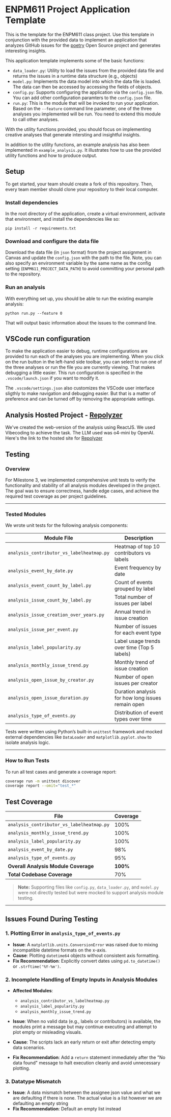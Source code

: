 # ENPM611 Project Application Template

This is the template for the ENPM611 class project. Use this template in conjunction with the provided data to implement an application that analyzes GitHub issues for the [poetry](https://github.com/python-poetry/poetry/issues) Open Source project and generates interesting insights.

This application template implements some of the basic functions:

- `data_loader.py`: Utility to load the issues from the provided data file and returns the issues in a runtime data structure (e.g., objects)
- `model.py`: Implements the data model into which the data file is loaded. The data can then be accessed by accessing the fields of objects.
- `config.py`: Supports configuring the application via the `config.json` file. You can add other configuration paramters to the `config.json` file.
- `run.py`: This is the module that will be invoked to run your application. Based on the `--feature` command line parameter, one of the three analyses you implemented will be run. You need to extend this module to call other analyses.

With the utility functions provided, you should focus on implementing creative analyses that generate intersting and insightful insights.

In addition to the utility functions, an example analysis has also been implemented in `example_analysis.py`. It illustrates how to use the provided utility functions and how to produce output.

## Setup

To get started, your team should create a fork of this repository. Then, every team member should clone your repository to their local computer. 


### Install dependencies

In the root directory of the application, create a virtual environment, activate that environment, and install the dependencies like so:

```
pip install -r requirements.txt
```

### Download and configure the data file

Download the data file (in `json` format) from the project assignment in Canvas and update the `config.json` with the path to the file. Note, you can also specify an environment variable by the same name as the config setting (`ENPM611_PROJECT_DATA_PATH`) to avoid committing your personal path to the repository.


### Run an analysis

With everything set up, you should be able to run the existing example analysis:

```
python run.py --feature 0
```

That will output basic information about the issues to the command line.


## VSCode run configuration

To make the application easier to debug, runtime configurations are provided to run each of the analyses you are implementing. When you click on the run button in the left-hand side toolbar, you can select to run one of the three analyses or run the file you are currently viewing. That makes debugging a little easier. This run configuration is specified in the `.vscode/launch.json` if you want to modify it.

The `.vscode/settings.json` also customizes the VSCode user interface sligthly to make navigation and debugging easier. But that is a matter of preference and can be turned off by removing the appropriate settings.

## Analysis Hosted Project - [Repolyzer](https://repolyzer.vercel.app/)

We've created the web-version of the analysis using ReactJS. We used Vibecoding to achieve the task. The LLM used was o4-mini by OpenAI. Here's the link to the hosted site for [Repolyzer](https://repolyzer.vercel.app/)

## Testing

### Overview

For Milestone 3, we implemented comprehensive unit tests to verify the functionality and stability of all analysis modules developed in the project. The goal was to ensure correctness, handle edge cases, and achieve the required test coverage as per project guidelines.

---

### Tested Modules

We wrote unit tests for the following analysis components:

| Module File                               | Description                                              |
|-------------------------------------------|----------------------------------------------------------|
| `analysis_contributor_vs_labelheatmap.py` | Heatmap of top 10 contributors vs labels                |
| `analysis_event_by_date.py`               | Event frequency by date                                 |
| `analysis_event_count_by_label.py`        | Count of events grouped by label                        |
| `analysis_issue_count_by_label.py`        | Total number of issues per label                        |
| `analysis_issue_creation_over_years.py`   | Annual trend in issue creation                          |
| `analysis_issue_per_event.py`             | Number of issues for each event type                    |
| `analysis_label_popularity.py`            | Label usage trends over time (Top 5 labels)             |
| `analysis_monthly_issue_trend.py`         | Monthly trend of issue creation                         |
| `analysis_open_issue_by_creator.py`       | Number of open issues per creator                       |
| `analysis_open_issue_duration.py`         | Duration analysis for how long issues remain open       |
| `analysis_type_of_events.py`              | Distribution of event types over time                   |

Tests were written using Python’s built-in `unittest` framework and mocked external dependencies like `DataLoader` and `matplotlib.pyplot.show` to isolate analysis logic.

---


### How to Run Tests

To run all test cases and generate a coverage report:

```bash
coverage run -m unittest discover
coverage report --omit="test_*"
```

## Test Coverage

| File                                       | Coverage |
|--------------------------------------------|----------|
| `analysis_contributor_vs_labelheatmap.py` | 100%     |
| `analysis_monthly_issue_trend.py`         | 100%     |
| `analysis_label_popularity.py`            | 100%     |
| `analysis_event_by_date.py`               | 98%      |
| `analysis_type_of_events.py`              | 95%      |
| **Overall Analysis Module Coverage**      | **100%** |
| **Total Codebase Coverage**               | 70%      |

> **Note:** Supporting files like `config.py`, `data_loader.py`, and `model.py` were not directly tested but were mocked to support analysis module testing.

---

##  Issues Found During Testing

### 1. Plotting Error in `analysis_type_of_events.py`

- **Issue**: A `matplotlib.units.ConversionError` was raised due to mixing incompatible datetime formats on the x-axis.
- **Cause**: Plotting `datetime64` objects without consistent axis formatting.
- **Fix Recommendation**: Explicitly convert dates using `pd.to_datetime()` or `.strftime('%Y-%m')`.

### 2. Incomplete Handling of Empty Inputs in Analysis Modules

- **Affected Modules**:
  - `analysis_contributor_vs_labelheatmap.py`
  - `analysis_label_popularity.py`
  - `analysis_monthly_issue_trend.py`

- **Issue**: When no valid data (e.g., labels or contributors) is available, the modules print a message but may continue executing and attempt to plot empty or misleading visuals.
- **Cause**: The scripts lack an early return or exit after detecting empty data scenarios.
- **Fix Recommendation**: Add a `return` statement immediately after the "No data found" message to halt execution cleanly and avoid unnecessary plotting.

### 3. Datatype Mismatch 

- **Issue**: A data mismatch between the assignee json value and what we are defaulting if there is none. The actual value is a list however we are defaulting an empty string
- **Fix Recommendation**: Default an empty list instead
